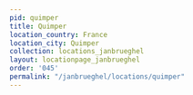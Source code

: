 ```yaml
---
pid: quimper
title: Quimper
location_country: France
location_city: Quimper
collection: locations_janbrueghel
layout: locationpage_janbrueghel
order: '045'
permalink: "/janbrueghel/locations/quimper"
---
```

